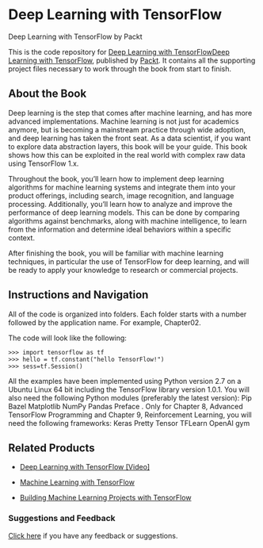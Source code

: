 # Deep Learning with TensorFlow
Deep Learning with TensorFlow by Packt

This is the code repository for [Deep Learning with TensorFlowDeep Learning with TensorFlow](https://www.packtpub.com/big-data-and-business-intelligence/deep-learning-tensorflow?utm_source=github&utm_medium=repository&utm_campaign=9781786469786), published by [Packt](https://www.packtpub.com/?utm_source=github). It contains all the supporting project files necessary to work through the book from start to finish.
## About the Book
Deep learning is the step that comes after machine learning, and has more advanced implementations. Machine learning is not just for academics anymore, but is becoming a mainstream practice through wide adoption, and deep learning has taken the front seat. As a data scientist, if you want to explore data abstraction layers, this book will be your guide. This book shows how this can be exploited in the real world with complex raw data using TensorFlow 1.x.

Throughout the book, you’ll learn how to implement deep learning algorithms for machine learning systems and integrate them into your product offerings, including search, image recognition, and language processing. Additionally, you’ll learn how to analyze and improve the performance of deep learning models. This can be done by comparing algorithms against benchmarks, along with machine intelligence, to learn from the information and determine ideal behaviors within a specific context.

After finishing the book, you will be familiar with machine learning techniques, in particular the use of TensorFlow for deep learning, and will be ready to apply your knowledge to research or commercial projects.
## Instructions and Navigation
All of the code is organized into folders. Each folder starts with a number followed by the application name. For example, Chapter02.



The code will look like the following:
```
>>> import tensorflow as tf
>>> hello = tf.constant("hello TensorFlow!")
>>> sess=tf.Session()
```

All the examples have been implemented using Python version 2.7 on a Ubuntu Linux 64
bit including the TensorFlow library version 1.0.1.
You will also need the following Python modules (preferably the latest version):
Pip
Bazel
Matplotlib
NumPy
Pandas
Preface
. Only for Chapter 8, Advanced TensorFlow Programming and Chapter 9, Reinforcement
Learning, you will need the following frameworks:
Keras
Pretty Tensor
TFLearn
OpenAI gym

## Related Products
* [Deep Learning with TensorFlow [Video]](https://www.packtpub.com/big-data-and-business-intelligence/machine-learning-tensorflow-video)

* [Machine Learning with TensorFlow](https://www.packtpub.com/big-data-and-business-intelligence/machine-learning-tensorflow)

* [Building Machine Learning Projects with TensorFlow](https://www.packtpub.com/big-data-and-business-intelligence/building-machine-learning-projects-tensorflow)

### Suggestions and Feedback
[Click here](https://docs.google.com/forms/d/e/1FAIpQLSe5qwunkGf6PUvzPirPDtuy1Du5Rlzew23UBp2S-P3wB-GcwQ/viewform) if you have any feedback or suggestions.
